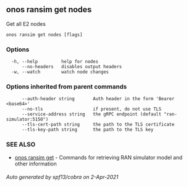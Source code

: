 ## onos ransim get nodes

Get all E2 nodes

```
onos ransim get nodes [flags]
```

### Options

```
  -h, --help         help for nodes
      --no-headers   disables output headers
  -w, --watch        watch node changes
```

### Options inherited from parent commands

```
      --auth-header string       Auth header in the form 'Bearer <base64>'
      --no-tls                   if present, do not use TLS
      --service-address string   the gRPC endpoint (default "ran-simulator:5150")
      --tls-cert-path string     the path to the TLS certificate
      --tls-key-path string      the path to the TLS key
```

### SEE ALSO

* [onos ransim get](onos_ransim_get.md)	 - Commands for retrieving RAN simulator model and other information

###### Auto generated by spf13/cobra on 2-Apr-2021
